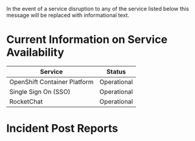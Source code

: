 
In the event of a service disruption to any of the service listed below this message will be replaced with informational text. 

# Current Information on Service Availability

| Service                      | Status       |
| ---------------------------- |:------------:| 
| OpenShift Container Platform | Operational  |
| Single Sign On (SSO)         | Operational  |
| RocketChat                   | Operational  |

# Incident Post Reports
